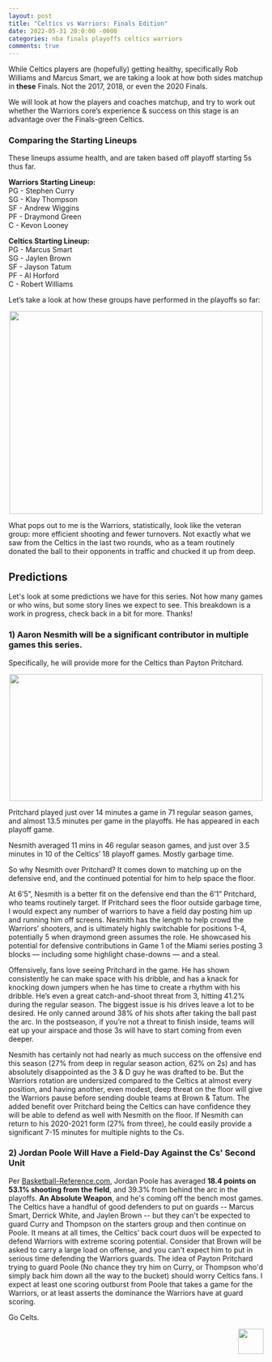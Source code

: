 ```yaml
---
layout: post
title: "Celtics vs Warriors: Finals Edition"
date: 2022-05-31 20:0:00 -0000
categories: nba finals playoffs celtics warriors
comments: true
---
```


While Celtics players are (hopefully) getting healthy, specifically Rob Williams and Marcus Smart, we are taking a look at how both sides matchup in __these__ Finals. Not the 2017, 2018, or even the 2020 Finals.

We will look at how the players and coaches matchup, and try to work out whether the Warriors core’s experience & success on this stage is an advantage over the Finals-green Celtics.

### Comparing the Starting Lineups
These lineups assume health, and are taken based off playoff starting 5s thus far.

__Warriors Starting Lineup:__ <br>
PG - Stephen Curry <br>
SG - Klay Thompson <br>
SF - Andrew Wiggins <br>
PF - Draymond Green <br>
C - Kevon Looney <br>

__Celtics Starting Lineup:__ <br>
PG - Marcus Smart <br>
SG - Jaylen Brown <br>
SF - Jayson Tatum <br>
PF - Al Horford <br>
C - Robert Williams <br>

Let’s take a look at how these groups have performed in the playoffs so far:

<p align="center"> 
    <img src="/criticalcelticsfan/assets/22Finals/s5comp.png" width="500" height="400" />
</p>

What pops out to me is the Warriors, statistically, look like the veteran group: more efficient shooting and fewer turnovers. Not exactly what we saw from the Celtics in the last two rounds, who as a team routinely donated the ball to their opponents in traffic and chucked it up from deep.

## Predictions
Let's look at some predictions we have for this series. Not how many games or who wins, but some story lines we expect to see.
This breakdown is a work in progress, check back in a bit for more. Thanks!

### 1) Aaron Nesmith will be a significant contributor in multiple games this series. 

Specifically, he will provide more for the Celtics than Payton Pritchard. 

<p align="center"> 
  <img src="/criticalcelticsfan/assets/22Finals/nesmithPritchard.JPG" width="500" height="250" />
</p>

Pritchard played just over 14 minutes a game in 71 regular season games, and almost 13.5 minutes per game in the playoffs. He has appeared in each playoff game.

Nesmith averaged 11 mins in 46 regular season games, and just over 3.5 minutes in 10 of the Celtics’ 18 playoff games. Mostly garbage time. 

So why Nesmith over Pritchard? It comes down to matching up on the defensive end, and the continued potential for him to help space the floor.

At 6’5”, Nesmith is a better fit on the defensive end than the 6’1” Pritchard, who teams routinely target. If Pritchard sees the floor outside garbage time, I would expect any number of warriors to have a field day posting him up and running him off screens. Nesmith has the length to help crowd the Warriors’ shooters, and is ultimately highly switchable for positions 1-4, potentially 5 when draymond green assumes the role. He showcased his potential for defensive contributions in Game 1 of the Miami series posting 3 blocks — including some highlight chase-downs — and a steal.

Offensively, fans love seeing Pritchard in the game. He has shown consistently he can make space with his dribble, and has a knack for knocking down jumpers when he has time to create a rhythm with his dribble. He’s even a great catch-and-shoot threat from 3, hitting 41.2% during the regular season. The biggest issue is his drives leave a lot to be desired. He only canned around 38% of his shots after taking the ball past the arc. In the postseason, if you’re not a threat to finish inside, teams will eat up your airspace and those 3s will have to start coming from even deeper.

Nesmith has certainly not had nearly as much success on the offensive end this season (27% from deep in regular season action, 62% on 2s) and has absolutely disappointed as the 3 & D guy he was drafted to be. But the Warriors rotation are undersized compared to the Celtics at almost every position, and having another, even modest, deep threat on the floor will give the Warriors pause before sending double teams at Brown & Tatum. The added benefit over Pritchard being the Celtics can have confidence they will be able to defend as well with Nesmith on the floor. If Nesmith can return to his 2020-2021 form (27% from three), he could easily provide a significant 7-15 minutes for multiple nights to the Cs.

### 2) Jordan Poole Will Have a Field-Day Against the Cs' Second Unit
Per <a href="https://www.basketball-reference.com/players/p/poolejo01.html">Basketball-Reference.com</a>, Jordan Poole has averaged __18.4 points on 53.1% shooting from the field__, and 39.3% from behind the arc in the playoffs. __An Absolute Weapon__, and he's coming off the bench most games. The Celtics have a handful of good defenders to put on guards -- Marcus Smart, Derrick White, and Jaylen Brown -- but they can't be expected to guard Curry and Thompson on the starters group and then continue on Poole. It means at all times, the Celtics' back court duos will be expected to defend Warriors with extreme scoring potential. Consider that Brown will be asked to carry a large load on offense, and you can't expect him to put in serious time defending the Warriors guards. The idea of Payton Pritchard trying to guard Poole (No chance they try him on Curry, or Thompson who'd simply back him down all the way to the bucket) should worry Celtics fans. I expect at least one scoring outburst from Poole that takes a game for the Warriors, or at least asserts the dominance the Warriors have at guard scoring.

Go Celts.
<p align="right"> 
    <img src="/criticalcelticsfan/assets/ccflogo.jpg" width="50" height="50" />
</p>
